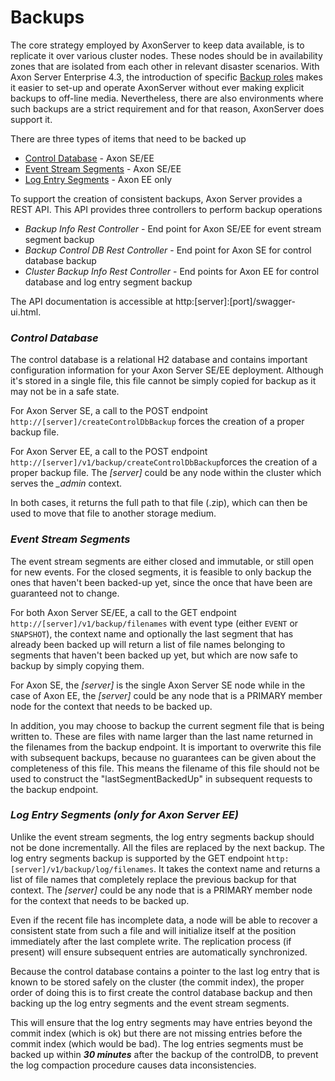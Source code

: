 # Backups

The core strategy employed by AxonServer to keep data available, is to replicate it over various cluster nodes. These nodes should be in availability zones that are isolated from each other in relevant disaster scenarios. With Axon Server Enterprise 4.3, the introduction of specific [Backup roles](backup-and-messaging-only-nodes.md) makes it easier to set-up and operate AxonServer without ever making explicit backups to off-line media. Nevertheless, there are also environments where such backups are a strict requirement and for that reason, AxonServer does support it.‌

There are three types of items that need to be backed up

* [Control Database](backups.md#control-database) - Axon SE/EE
* [Event Stream Segments](backups.md#event-stream-segments) - Axon SE/EE 
* [Log Entry Segments](backups.md#log-entry-segments) - Axon EE only

To support the creation of consistent backups, Axon Server provides a REST API. This API provides three  controllers to perform backup operations

* _Backup Info Rest Controller_ - End point for Axon SE/EE for event stream segment backup
* _Backup Control DB Rest Controller_ - End point for Axon SE for control database backup
* _Cluster Backup Info Rest Controller_ -  End points for Axon EE for control database and log entry segment backup

The API documentation is accessible at http:\[server\]:\[port\]/swagger-ui.html.

### _Control Database_

The control database is a relational H2 database and contains important configuration information for your Axon Server SE/EE deployment. Although it's stored in a single file, this file cannot be simply copied for backup as it may not be in a safe state. 

For Axon Server SE, a call to the POST endpoint `http://[server]/createControlDbBackup` forces the creation of a proper backup file. 

For Axon Server EE, a call to the POST endpoint `http://[server]/v1/backup/createControlDbBackup`forces the creation of a proper backup file. The _\[server\]_ could be any node within the cluster which serves the _\_admin_ context.

 In both cases, it returns the full path to that file \(.zip\), which can then be used to move that file to another storage medium.‌

### _Event Stream Segments_

The event stream segments are either closed and immutable, or still open for new events. For the closed segments, it is feasible to only backup the ones that haven't been backed-up yet, since the once that have been are guaranteed not to change. 

For both Axon Server SE/EE, a call to the GET endpoint `http://[server]/v1/backup/filenames` with event type \(either `EVENT` or `SNAPSHOT`\), the context name and optionally the last segment that has already been backed up will return a list of file names belonging to segments that haven't been backed up yet, but which are now safe to backup by simply copying them.‌ 

For Axon SE, the _\[server\]_  is the single Axon Server SE node while in the case of Axon EE, the _\[server\]_ could be any node that is a PRIMARY member node for the context that needs to be backed up.

In addition, you may choose to backup the current segment file that is being written to. These are files with name larger than the last name returned in the filenames from the backup endpoint. It is important to overwrite this file with subsequent backups, because no guarantees can be given about the completeness of this file. This means the filename of this file should not be used to construct the "lastSegmentBackedUp" in subsequent requests to the backup endpoint.‌

### _Log Entry Segments \(only for Axon Server EE\)_

Unlike the event stream segments, the log entry segments backup should not be done incrementally. All the files are replaced by the next backup. The log entry segments backup is supported by the GET endpoint `http:[server]/v1/backup/log/filenames`. It takes the context name and returns a list of file names that completely replace the previous backup for that context.‌ The _\[server\]_ could be any node that is a PRIMARY member node for the context that needs to be backed up.

Even if the recent file has incomplete data, a node will be able to recover a consistent state from such a file and will initialize itself at the position immediately after the last complete write. The replication process \(if present\) will ensure subsequent entries are automatically synchronized.‌

Because the control database contains a pointer to the last log entry that is known to be stored safely on the cluster \(the commit index\), the proper order of doing this is to first create the control database backup and then backing up the log entry segments and the event stream segments. 

This will ensure that the log entry segments may have entries beyond the commit index \(which is ok\) but there are not missing entries before the commit index \(which would be bad\). The log entries segments must be backed up within _**30 minutes**_ after the backup of the controlDB, to prevent the log compaction procedure causes data inconsistencies.

